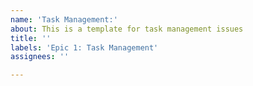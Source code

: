 ```yaml
---
name: 'Task Management:'
about: This is a template for task management issues
title: ''
labels: 'Epic 1: Task Management'
assignees: ''

---
```



